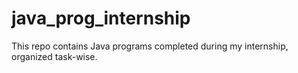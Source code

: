 # java_prog_internship
This repo contains Java programs completed during my internship, organized task-wise.
